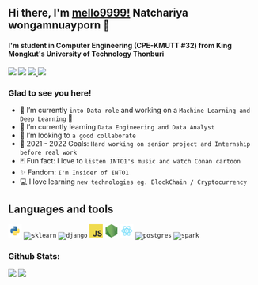 ## Hi there, I'm [mello9999!](https://github.com/mello9999/) Natchariya wongamnuayporn 👋
#### I'm student in Computer Engineering (CPE-KMUTT #32) from King Mongkut's University of Technology Thonburi

<a href="https://www.linkedin.com/in/natchariya-wongamnuyporn-a258201b8/"><img src="https://img.shields.io/badge/-LinkedIn-0e76a8?style=flat-square&logo=Linkedin&logoColor=white" height=24></a> 
<a href="https://natchariya-wong.medium.com/"><img src="https://img.shields.io/badge/medium-%2312100E.svg?&style=for-the-badge&logo=medium&logoColor=white" height=24></a> 
<a href="https://www.facebook.com/Natchariya.wongamnuayporn/"><img src="https://img.shields.io/badge/Natchariya wongamnuayporn-1877F2?style=for-the-badge&logo=facebook&logoColor=white" height=24>
<a href="https://www.instagram.com/kao_nw1999/"><img src="https://img.shields.io/badge/@kao_nw1999-ff69b4?style=for-the-badge&logo=instagram&logoColor=white" height=24>
</a> 

### Glad to see you here!
- :pushpin: I’m currently `into Data role` and working on a `Machine Learning and Deep Learning` :tada: 
- :notebook: I’m currently learning ` Data Engineering and Data Analyst ` 
- :telescope: I’m looking to `a good collaborate` 
- :dart: 2021 - 2022 Goals: `Hard working on senior project and Internship before real work ` 
- :black_joker: Fun fact: I love to ` listen INTO1's music and watch Conan cartoon ` 
- ✨ Fandom: `I'm Insider of INTO1 ` 
- 💻 I love learning `new technologies eg. BlockChain / Cryptocurrency `

## Languages and tools  
<code><img height="27" src="https://raw.githubusercontent.com/github/explore/80688e429a7d4ef2fca1e82350fe8e3517d3494d/topics/python/python.png" alt="python"></code>
<code><img height="27" src="https://upload.wikimedia.org/wikipedia/commons/0/05/Scikit_learn_logo_small.svg" alt="sklearn"></code>
<code><img height="27" src="https://www.djangoproject.com/m/img/logos/django-logo-positive.svg" alt="django"></code>
<code><img height="27" src="https://raw.githubusercontent.com/github/explore/80688e429a7d4ef2fca1e82350fe8e3517d3494d/topics/javascript/javascript.png" alt="javascript"></code>
<code><img height="27" src="https://raw.githubusercontent.com/github/explore/80688e429a7d4ef2fca1e82350fe8e3517d3494d/topics/nodejs/nodejs.png" alt="nodejs"></code>
<code><img height="27" src="https://raw.githubusercontent.com/github/explore/80688e429a7d4ef2fca1e82350fe8e3517d3494d/topics/react/react.png" alt="react"></code>
<code><img height="27" src="https://upload.wikimedia.org/wikipedia/commons/2/29/Postgresql_elephant.svg" alt="postgres"></code>
<code><img height="27" src="https://upload.wikimedia.org/wikipedia/commons/f/f3/Apache_Spark_logo.svg" alt="spark"></code>

### Github Stats:
<div>
<img height="180em" src="https://github-readme-stats.vercel.app/api?username=mello9999&show_icons=true&hide_border=true&&count_private=true&include_all_commits=true" />
<img height="180em" src="https://github-readme-stats.vercel.app/api/top-langs/?username=mello9999&exclude_repo=KNN-Image-Classification&show_icons=true&hide_border=true&layout=compact&langs_count=8"/>
</div>
